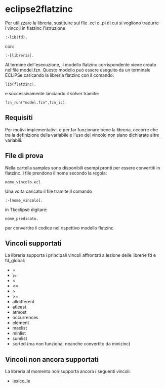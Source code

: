 # eclipse2flatzinc

Per utilizzare la libreria, sustituire sul file .ecl o .pl di cui si vogliono tradurre i vincoli in flatzinc l'istruzione
```
:-lib(fd).
```
con:
```
:-[libreria].
```
Al termine dell'esecuzione, il modello flatzinc corrispondente viene creato nel file model.fzn. Questo modello può essere eseguito da un terminale ECLiPSe caricando la libreria flatzinc con il comando:
```
lib(flatzinc).
```
e successivamente lanciando il solver tramite:
```
fzn_run("model.fzn",fzn_ic).
```

## Requisiti
Per motivi implementativi, e per far funzionare bene la libreria, occorre che tra la definizione della variabile e l'uso del vincolo non siano dichiarate altre variabili. 

## File di prova
Nella cartella samples sono disponibili esempi pronti per essere convertiti in flatzinc. I file prendono il nome secondo la regola:
```
nome_vincolo.ecl
```
Una volta caricato il file tramite il comando
```
:-[nome_vincolo].
```
in Tkeclipse digitare:
```
nome_predicato.
```
per convertire il codice nel rispettivo modello flatzinc.

## Vincoli supportati
La libreria supporta i principali vincoli affrontati a lezione delle librerie fd e fd_global:
- =
- \\=
- <
- <=
- \>
- \>=
- alldifferent
- atleast
- atmost
- occurrences
- element
- maxlist
- minlist
- sumlist
- sorted (ma non funziona, neanche convertito da minizinc)

## Vincoli non ancora supportati
La libreria al momento non supporta ancora i seguenti vincoli:
- lexico_le
